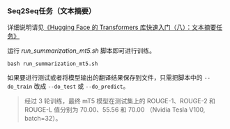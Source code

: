 ### Seq2Seq任务（文本摘要）

详细说明请见[《Hugging Face 的 Transformers 库快速入门（八）：文本摘要任务》](https://xiaosheng.run/2022/03/29/transformers-note-8.html)

运行 *run_summarization_mt5.sh* 脚本即可进行训练。

```
bash run_summarization_mt5.sh
```

如果要进行测试或者将模型输出的翻译结果保存到文件，只需把脚本中的 `--do_train` 改成 `--do_test` 或 `--do_predict`。

> 经过 3 轮训练，最终 mT5 模型在测试集上的 ROUGE-1、ROUGE-2 和 ROUGE-L 值分别为 70.00、55.56 和 70.00 （Nvidia Tesla V100, batch=32）。
